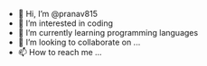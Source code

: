 - 👋 Hi, I’m @pranav815
- 👀 I’m interested in coding
- 🌱 I’m currently learning programming languages
- 💞️ I’m looking to collaborate on ...
- 📫 How to reach me ...

<!---
pranav815/pranav815 is a ✨ special ✨ repository because its `README.md` (this file) appears on your GitHub profile.
You can click the Preview link to take a look at your changes.
--->
